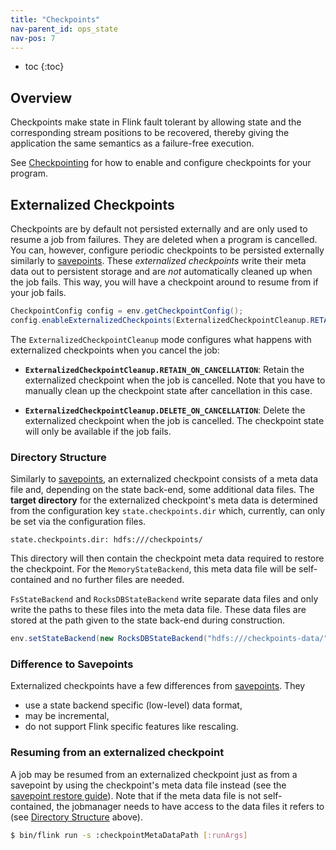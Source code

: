 ```yaml
---
title: "Checkpoints"
nav-parent_id: ops_state
nav-pos: 7
---
```

<!--
Licensed to the Apache Software Foundation (ASF) under one
or more contributor license agreements.  See the NOTICE file
distributed with this work for additional information
regarding copyright ownership.  The ASF licenses this file
to you under the Apache License, Version 2.0 (the
"License"); you may not use this file except in compliance
with the License.  You may obtain a copy of the License at

  http://www.apache.org/licenses/LICENSE-2.0

Unless required by applicable law or agreed to in writing,
software distributed under the License is distributed on an
"AS IS" BASIS, WITHOUT WARRANTIES OR CONDITIONS OF ANY
KIND, either express or implied.  See the License for the
specific language governing permissions and limitations
under the License.
-->


* toc
{:toc}

## Overview

Checkpoints make state in Flink fault tolerant by allowing state and the
corresponding stream positions to be recovered, thereby giving the application
the same semantics as a failure-free execution.

See [Checkpointing](../../dev/stream/state/checkpointing.html) for how to enable and
configure checkpoints for your program.

## Externalized Checkpoints

Checkpoints are by default not persisted externally and are only used to
resume a job from failures. They are deleted when a program is cancelled.
You can, however, configure periodic checkpoints to be persisted externally
similarly to [savepoints](savepoints.html). These *externalized checkpoints*
write their meta data out to persistent storage and are *not* automatically
cleaned up when the job fails. This way, you will have a checkpoint around
to resume from if your job fails.

```java
CheckpointConfig config = env.getCheckpointConfig();
config.enableExternalizedCheckpoints(ExternalizedCheckpointCleanup.RETAIN_ON_CANCELLATION);
```

The `ExternalizedCheckpointCleanup` mode configures what happens with externalized checkpoints when you cancel the job:

- **`ExternalizedCheckpointCleanup.RETAIN_ON_CANCELLATION`**: Retain the externalized checkpoint when the job is cancelled. Note that you have to manually clean up the checkpoint state after cancellation in this case.

- **`ExternalizedCheckpointCleanup.DELETE_ON_CANCELLATION`**: Delete the externalized checkpoint when the job is cancelled. The checkpoint state will only be available if the job fails.

### Directory Structure

Similarly to [savepoints](savepoints.html), an externalized checkpoint consists
of a meta data file and, depending on the state back-end, some additional data
files. The **target directory** for the externalized checkpoint's meta data is
determined from the configuration key `state.checkpoints.dir` which, currently,
can only be set via the configuration files.

```
state.checkpoints.dir: hdfs:///checkpoints/
```

This directory will then contain the checkpoint meta data required to restore
the checkpoint. For the `MemoryStateBackend`, this meta data file will be
self-contained and no further files are needed.

`FsStateBackend` and `RocksDBStateBackend` write separate data files
and only write the paths to these files into the meta data file. These data
files are stored at the path given to the state back-end during construction.

```java
env.setStateBackend(new RocksDBStateBackend("hdfs:///checkpoints-data/");
```

### Difference to Savepoints

Externalized checkpoints have a few differences from [savepoints](savepoints.html). They
- use a state backend specific (low-level) data format,
- may be incremental,
- do not support Flink specific features like rescaling.

### Resuming from an externalized checkpoint

A job may be resumed from an externalized checkpoint just as from a savepoint
by using the checkpoint's meta data file instead (see the
[savepoint restore guide](../cli.html#restore-a-savepoint)). Note that if the
meta data file is not self-contained, the jobmanager needs to have access to
the data files it refers to (see [Directory Structure](#directory-structure)
above).

```sh
$ bin/flink run -s :checkpointMetaDataPath [:runArgs]
```
